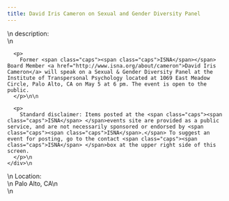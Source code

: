```yaml
---
title: David Iris Cameron on Sexual and Gender Diversity Panel
---
```


<div class="flexinode-body flexinode-2">
  <div class="flexinode-textarea-1">
    <div class="form-item">
      \n <label>description:</label><br /> \n 
      
      <p>
        Former <span class="caps"><span class="caps">ISNA</span></span> Board Member <a href="http://www.isna.org/about/cameron">David Iris Cameron</a> will speak on a Sexual & Gender Diversity Panel at the Institute of Transpersonal Psychology located at 1069 East Meadow Circle, Palo Alto, CA on May 5 at 6 pm. The event is open to the public.
      </p>\n\n
      
      <p>
        Standard disclaimer: Items posted at the <span class="caps"><span class="caps">ISNA</span> </span>events site are provided as a public service, and are not necessarily sponsored or endorsed by <span class="caps"><span class="caps">ISNA</span>.</span> To suggest an event for posting, go to the contact <span class="caps"><span class="caps">ISNA</span> </span>box at the upper right side of this screen.
      </p>\n
    </div>\n
  </div>
  
  <div class="flexinode-textfield-2">
    <div class="form-item">
      \n <label>Location:</label><br /> \n Palo Alto, CA\n
    </div>\n
  </div>
</div>